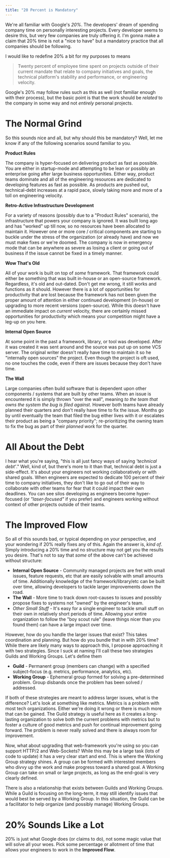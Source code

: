 ```yaml
---
title: "20 Percent is Mandatory"
---
```


We're all familiar with Google's _20%_. The developers' dream of spending company time on personally
interesting projects. Every developer seems to desire this, but very few companies are truly offering
it. I'm gonna make a claim that 20% time is not a "nice to have" but a mandatory practice that all
companies should be following.

I would like to redefine 20% a bit for my purposes to means

> Twenty percent of employee time spent on projects outside of their current mandate that relate
> to company initiatives and goals, the technical platform's stability and performance, or engineering
> velocity.

Google's 20% may follow rules such as this as well (not familiar enough with their process), but the basic
point is that the work should be _related_ to the company in some way and not _entirely_ personal projects.

# The Normal Grind

So this sounds nice and all, but why should this be mandatory? Well, let me know if any of the following
scenarios sound familiar to you.

__Product Rules__

The company is hyper-focused on delivering product as fast as possible. You are either in startup-mode and
attempting to be lean or possibly an enterprise going after large business opportunities. Either way, product
teams dominate and all of the engineering resources are dedicated to developing features as fast as possible.
As products are pushed out, technical-debt increases at a rapid pace, slowly taking more and more of a toll
on engineering velocity.

__Retro-Active Infrastructure Development__

For a variety of reasons (possibly due to a "Product Rules" scenario), the infrastructure that powers your
company is ignored. It was built long ago and has "worked" up till now, so no resources have been allocated
to maintain it. However one or more core / critical components are starting to buckle under the stress of the
organization (or already have) and now we must make fixes or we're doomed. The company is now in emergency
mode that can be anywhere as severe as losing a client or going out of business if the issue cannot be fixed
in a timely manner.

__Wow That's Old__

All of your work is built on top of _some_ framework. That framework could either be something that was built
in-house or an open-source framework. Regardless, it's old and out-dated. Don't get me wrong, it still works and
functions as it should. However there is a lot of opportunities for productivity that are lost because the
framework has not been given the proper amount of attention in either continued development (in-house) or upgrading
to more recent versions (open-source). While this doesn't have an immediate impact on _current_ velocity, there
are certainly missed opportunities for productivity which means your competition might have a leg-up on you here.

__Internal Open Source__

At some point in the past a framework, library, or tool was developed. After it was created it was sent around
and the source was put up on some VCS server. The original writer doesn't really have time to maintain it so he
"internally open sources" the project. Even though the project is oft used, no one touches the code, even if
there are issues because they don't have time.

__The Wall__

Large companies often build software that is dependent upon other components / systems that are built by other
teams. When an issue is encountered it is simply thrown "over the wall", meaning _to the team that owns the
system the bug is filed against_. However both teams have already planned their quarters and don't really have
time to fix the issue. Months go by until eventually the team that filed the bug either lives with it or
escalates their product as being a "company priority"; re-prioritizing the owning team to fix the bug as part
of their _planned work_ for the quarter.

# All About the Debt

I hear what you're saying, "this is all just fancy ways of saying _'technical debt'_." Well, kind of, but there's
more to it than that, technical debt is just a side-effect. It's about your engineers not working collaboratively
or with shared goals. When engineers are expected to dedicate 100 percent of their time to company initiatives,
they don't like to go out of their way to collaborate with other teams for fear that it could impact their own
deadlines. You can see silos developing as engineers become hyper-focused (or _"laser-focused"_ if you prefer) and
engineers working without context of other projects outside of their teams.

# The Improved Flow

So all of this sounds bad, or typical depending on your perspective, and your wondering if 20% really fixes any
of this. Again the answer is, _kind of_. Simply introducing a 20% time and no structure may not get you the
results you desire. That's not to say that _some_ of the above can't be achieved without structure:

+ __Internal Open Source__ - Community managed projects are fret with small issues, feature requests, etc that are
                             easily solvable with small amounts of time. Additionally knowledge of the
                             framework/library/etc can be built over time, allowing developers to tackle larger
                             improvements down the road.
+ __The Wall__             - More time to track down root-causes to issues and possibly propose fixes to systems
                             not "owned" by the engineer's team.
+ _Other Small Stuff_      - It's easy for a single engineer to tackle small stuff on their own in relatively short
                             periods of time. Allowing your entire organization to follow the "boy scout rule" (leave
                             things nicer than you found them) can have a large impact over time.

<!-- TODO: make capitalization of "Guild" and "Working Groups" consistent (upper case please) -->

However, how do you handle the larger issues that exist? This takes coordination and planning. But how do you
bundle that in with 20% time? While there are likely many ways to approach this, I propose approaching it with
two strategies. Since I suck at naming I'll call these two strategies Guilds and Working Groups. Let's define
them

+ __Guild__         - Permanent group (members can change) with a specified subject-focus (e.g. metrics, performance,
                      analytics, etc).
+ __Working Group__ - Ephemeral group formed for solving a pre-determined problem. Group disbands once the problem
                      has been solved / addressed.

If both of these strategies are meant to address larger issues, what is the difference? Let's look at something like
metrics. Metrics is a problem with most tech organizations. Either we're doing it wrong or there is much more that
can be gained. The Guild strategy is useful here as it creates a long-lasting organization to solve both the
current problems with metrics but to foster a culture of good metrics and push for continual improvement going
forward. The problem is never really solved and there is always room for improvement.

Now, what about upgrading that web-framework you're using so you can support HTTP/2 and Web-Sockets? While this
may be a large task (lots of code to update) it has a very clear start and end. This is where the Working Group
strategy shines. A group can be formed with interested members who divvy up the work and make progress toward
a shared goal. A Working Group can take on small or large projects, as long as the end-goal is very clearly
defined.

There is also a relationship that exists between Guilds and Working Groups. While a Guild is focusing on the long-term,
it may still identify issues that would best be served by a Working Group. In this situation, the Guild can be
a facilitator to help organize (and possibly manage) Working Groups.

# 20% Sounds Like a Lot

20% is just what Google does (or claims to do), not some magic value that will solve all your woes. Pick some
percentage or allotment of time that allows your engineers to work in the __Improved Flow__.
